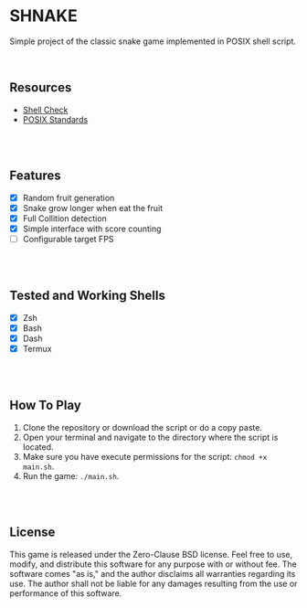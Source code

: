 # SHNAKE
Simple project of the classic snake game implemented in POSIX shell script.

</br>

## Resources
- [Shell Check](https://www.shellcheck.net/)
- [POSIX Standards](https://pubs.opengroup.org/onlinepubs/9699919799/)

</br>
</br>

## Features
- [x] Random fruit generation
- [x] Snake grow longer when eat the fruit
- [x] Full Collition detection
- [x] Simple interface with score counting
- [ ] Configurable target FPS

</br>
</br>

## Tested and Working Shells 
- [x] Zsh
- [x] Bash
- [x] Dash
- [x] Termux

</br>
</br>

## How To Play
1. Clone the repository or download the script or do a copy paste.
2. Open your terminal and navigate to the directory where the script is located.
3. Make sure you have execute permissions for the script: `chmod +x main.sh`.
4. Run the game: `./main.sh`.

</br>
</br>

## License
This game is released under the Zero-Clause BSD license. Feel free
to use, modify, and distribute this software for any purpose with or
without fee. The software comes "as is," and the author disclaims all
warranties regarding its use. The author shall not be liable for any
damages resulting from the use or performance of this software.
